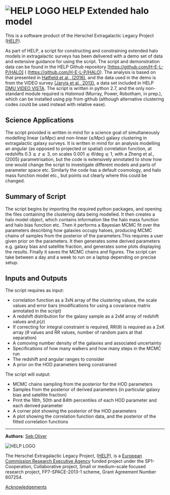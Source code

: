 

# ![HELP LOGO](https://avatars1.githubusercontent.com/u/7880370?s=75&v=4) HELP Extended halo model

This is a software product of the Herschel Extragalactic Legacy Project ([HELP](http://www.herschel.sussex.ac.uk)).


As part of HELP, a script for constructing and constraining extended halo models in extragalactic surveys has been delivered with a demo set of data and extensive guidance for using the script. The script and demonstration data can be found in the HELP Github repository [https://github.com/H-E-L-P/HALO] ( (https://github.com/H-E-L-P/HALO). The analysis is based on that presented in [Hatfield et al., (2016)](http://adsabs.harvard.edu/abs/2016MNRAS.459.2618H), and the data used in the demo is from the VIDEO survey [(Jarvis et al., 2013)](http://adsabs.harvard.edu/abs/2013MNRAS.428.1281J), a data set included in HELP [DMU VIDEO VISTA](https://github.com/H-E-L-P/dmu_products/tree/master/dmu0/dmu0_VISTA-VIDEO).
The script is written in python 2.7, and the only non-standard module required is *Halomod* (Murray, Power, Robotham, in prep.), which can be installed using pip from github (although alternative clustering codes could be used instead with relative ease).

## Science Applications
The script provided is written in mind for a science goal of simultaneously modelling linear ($\gtrsim$Mpc) and non-linear ($\lesssim$Mpc) galaxy clustering in extragalactic galaxy surveys. It is written in mind for an analysis modelling an angular (as opposed to projected or spatial) correlation function, at redshifts $0.3 \lesssim z \lesssim 3$, on scales $0.001 \lesssim \theta /\mathrm{deg} \lesssim 1$, with a Zheng et al., (2005) parametrisation, but the code is extensively annotated to show how one would change the script to investigate different models and parts of parameter space etc. Similarly the code has a default cosmology, and halo mass function model etc., but points out clearly where this could be changed.

## Summary of Script
The script begins by importing the required python packages, and opening the files containing the clustering data being modelled. It then creates a halo model object, which contains information like the halo mass function and halo bias function etc. Then it performs a Bayesian MCMC fit over the parameters describing how galaxies occupy haloes, producing MCMC chains of samples from the posterior of the parameters.This requires a user given prior on the parameters. It then generates some derived parameters e.g. galaxy bias and satellite fraction, and generates some plots displaying the results. Finally it saves the MCMC chains and figures. The script can take between a day and a week to run on a laptop depending on precise setup.

## Inputs and Outputs

The script requires as input:
* correlation function as a 3xN array of the clustering values, the scale values and error bars (modifications for using a covariance matrix annotated in the script)
* A redshift distribution for the galaxy sample as a 2xM array of redshift values and $p(z)$
* If correcting for integral constraint is required, RR($\theta$) is required as a 2xK array ($\theta$ values and RR values, number of random pairs at that separation)
* A comoving number density of the galaxies and associated uncertainty
* Specifications of how many walkers and how many steps in the MCMC run
* The redshift and angular ranges to consider
 * A prior on the HOD parameters being constrained

The script will output:
 * MCMC chains sampling from the posterior for the HOD parameters
 * Samples from the posterior of derived parameters (in particular galaxy bias and satellite fraction)
 * Print the 16th, 50th and 84th percentiles of each HOD parameter and each derived parameter
 * A corner plot showing the posterior of the HOD parameters
 * A plot showing the correlation function data, and the posterior of the fitted correlation functions
 

-------------------------------------------------------------------------------

**Authors**:  [Seb Oliver](https://www2.physics.ox.ac.uk/contacts/people/hatfield)

 ![HELP LOGO](https://avatars1.githubusercontent.com/u/7880370?s=75&v=4)
 

The Herschel Extragalactic Legacy Project, ([HELP](http://herschel.sussex.ac.uk/)), is a [European Commission Research Executive Agency](https://ec.europa.eu/info/departments/research-executive-agency_en)
funded project under the SP1-Cooperation, Collaborative project, Small or medium-scale focused research project, FP7-SPACE-2013-1 scheme, Grant Agreement
Number 607254.

[Acknowledgements](http://herschel.sussex.ac.uk/acknowledgements)

